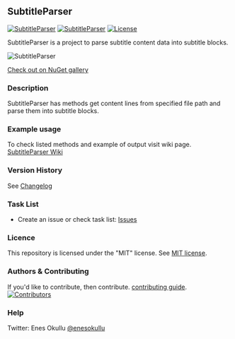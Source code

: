 ## SubtitleParser
[![SubtitleParser](https://img.shields.io/nuget/v/SubtitleParser.svg)](https://www.nuget.org/packages/SubtitleParser/) [![SubtitleParser](https://img.shields.io/nuget/dt/SubtitleParser.svg)](https://www.nuget.org/packages/SubtitleParser/) [![License](https://img.shields.io/github/license/meokullu/SubtitleParser.svg)](https://github.com/meokullu/SubtitleParser/blob/master/LICENSE)

SubtitleParser is a project to parse subtitle content data into subtitle blocks.

![SubtitleParser](https://github.com/meokullu/SubtitleParser/assets/4971757/14f5c174-56cd-4afc-ac37-18d5216aa0b2)

[Check out on NuGet gallery](https://www.nuget.org/packages/SubtitleParser/)

### Description
SubtitleParser has methods get content lines from specified file path and parse them into subtitle blocks.

### Example usage
To check listed methods and example of output visit wiki page. [SubtitleParser Wiki](https://github.com/meokullu/SubtitleParser/wiki/Listed-Methods)

### Version History
See [Changelog](https://github.com/meokullu/SubtitleParser/blob/master/CHANGELOG.md)

### Task List
* Create an issue or check task list: [Issues](https://github.com/meokullu/SubtitleParser/issues)

### Licence
This repository is licensed under the "MIT" license. See [MIT license](https://github.com/meokullu/SubtitleParser/blob/master/LICENSE).

### Authors & Contributing
If you'd like to contribute, then contribute. [contributing guide](https://github.com/meokullu/SubtitleParser/blob/master/CONTRIBUTING.md).
[![Contributors](https://contrib.rocks/image?repo=meokullu/SubtitleParser)](https://github.com/meokullu/SubtitleParser/graphs/contributors)

### Help
Twitter: Enes Okullu [@enesokullu](https://twitter.com/EnesOkullu)
